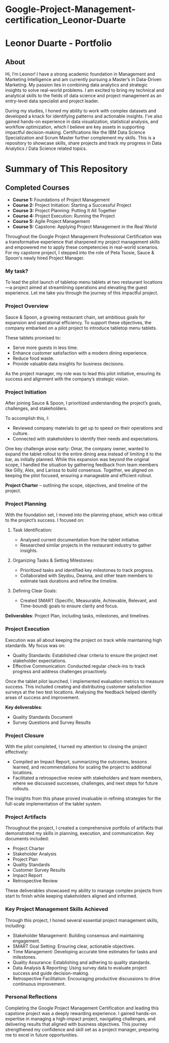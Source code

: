# Google-Project-Management-certification_Leonor-Duarte
# Leonor Duarte - Portfolio
## About
Hi, I’m Leonor! I have a strong academic foundation in Management and Marketing Intelligence and am currently pursuing a Master’s in Data-Driven Marketing. My passion lies in combining data analytics and strategic insights to solve real-world problems. I am excited to bring my technical and analytical skills to the fields of data science and project management as an entry-level data specialist and project leader.

During my studies, I honed my ability to work with complex datasets and developed a knack for identifying patterns and actionable insights. I’ve also gained hands-on experience in data visualization, statistical analysis, and workflow optimization, which I believe are key assets in supporting impactful decision-making. Certifications like the IBM Data Science Specialization and Scrum Master further complement my skills.
This is a repository to showcase skills, share projects and track my progress in Data Analytics / Data Science related topics.

# Summary of This Repository
## Completed Courses 
- **Course 1:** Foundations of Project Management
- **Course 2:** Project Initiation: Starting a Successful Project
- **Course 3:** Project Planning: Putting It All Together
- **Course 4:** Project Execution: Running the Project
- **Course 5:** Agile Project Management
- **Course 5:** Capstone: Applying Project Management in the Real World

Throughout the Google Project Management Professional Certification was a transformative experience that sharpened my project management skills and empowered me to apply these competencies in real-world scenarios. For my capstone project, I stepped into the role of Peta Tsosie, Sauce & Spoon's newly hired Project Manager. 
### My task? 
To lead the pilot launch of tabletop menu tablets at two restaurant locations—a project aimed at streamlining operations and elevating the guest experience. Let me take you through the journey of this impactful project.  

### Project Overview  

Sauce & Spoon, a growing restaurant chain, set ambitious goals for expansion and operational efficiency. To support these objectives, the company embarked on a pilot project to introduce tabletop menu tablets. 

These tablets promised to:  
- Serve more guests in less time.  
- Enhance customer satisfaction with a modern dining experience.  
- Reduce food waste.  
- Provide valuable data insights for business decisions.  

As the project manager, my role was to lead this pilot initiative, ensuring its success and alignment with the company’s strategic vision.  

### Project Initiation  

After joining Sauce & Spoon, I prioritized understanding the project’s goals, challenges, and stakeholders. 

To accomplish this, I:  
- Reviewed company materials to get up to speed on their operations and culture.  
- Connected with stakeholders to identify their needs and expectations.  

One key challenge arose early: Omar, the company owner, wanted to expand the tablet rollout to the entire dining area instead of limiting it to the bar, as initially planned. While this expansion was beyond the original scope, I handled the situation by gathering feedback from team members like Gilly, Alex, and Larissa to build consensus. Together, we aligned on keeping the pilot focused, ensuring a manageable and efficient rollout.  

**Project Charter** – outlining the scope, objectives, and timeline of the project.  

### Project Planning  
With the foundation set, I moved into the planning phase, which was critical to the project’s success. I focused on:  
1. Task Identification:  
   - Analysed current documentation from the tablet initiative.  
   - Researched similar projects in the restaurant industry to gather insights.  

2. Organizing Tasks & Setting Milestones:  
   - Prioritized tasks and identified key milestones to track progress.  
   - Collaborated with Seydou, Deanna, and other team members to estimate task durations and refine the timeline.  

3. Defining Clear Goals:  
   - Created SMART (Specific, Measurable, Achievable, Relevant, and Time-bound) goals to ensure clarity and focus.  

**Deliverables**: Project Plan, including tasks, milestones, and timelines.  

### Project Execution  

Execution was all about keeping the project on track while maintaining high standards. My focus was on:  
- Quality Standards: Established clear criteria to ensure the project met stakeholder expectations.  
- Effective Communication: Conducted regular check-ins to track progress and address challenges proactively.  

Once the tablet pilot launched, I implemented evaluation metrics to measure success. This included creating and distributing customer satisfaction surveys at the two test locations. Analysing the feedback helped identify areas of success and improvement.  

**Key deliverables**:  
- Quality Standards Document  
- Survey Questions and Survey Results  


### Project Closure  

With the pilot completed, I turned my attention to closing the project effectively:  
- Compiled an Impact Report, summarizing the outcomes, lessons learned, and recommendations for scaling the project to additional locations.  
- Facilitated a retrospective review with stakeholders and team members, where we discussed successes, challenges, and next steps for future rollouts.  

The insights from this phase proved invaluable in refining strategies for the full-scale implementation of the tablet system.  

### Project Artifacts  

Throughout the project, I created a comprehensive portfolio of artifacts that demonstrated my skills in planning, execution, and communication. Key documents included:  
- Project Charter  
- Stakeholder Analysis  
- Project Plan  
- Quality Standards  
- Customer Survey Results  
- Impact Report  
- Retrospective Review  

These deliverables showcased my ability to manage complex projects from start to finish while keeping stakeholders aligned and informed.  


### Key Project Management Skills Achieved  

Through this project, I honed several essential project management skills, including:  

- Stakeholder Management: Building consensus and maintaining engagement.  
- SMART Goal Setting: Ensuring clear, actionable objectives.  
- Time Management: Developing accurate time estimates for tasks and milestones.  
- Quality Assurance: Establishing and adhering to quality standards.  
- Data Analysis & Reporting: Using survey data to evaluate project success and guide decision-making.
- Retrospective Facilitation: Encouraging productive discussions to drive continuous improvement.  


### Personal Reflections  

Completing the Google Project Management Certification and leading this capstone project was a deeply rewarding experience. I gained hands-on expertise in managing a high-impact project, navigating challenges, and delivering results that aligned with business objectives. This journey strengthened my confidence and skill set as a project manager, preparing me to excel in future opportunities.  



